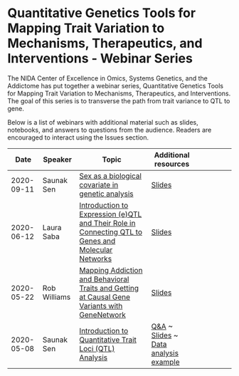 # Quantitative Genetics Tools for Mapping Trait Variation to Mechanisms, Therapeutics, and Interventions - Webinar Series

The NIDA Center of Excellence in Omics, Systems Genetics, and the Addictome has put together a webinar series, Quantitative Genetics Tools for Mapping Trait Variation to Mechanisms, Therapeutics, and Interventions. The goal of this series is to transverse the path from trait variance to QTL to gene.

Below is a list of webinars with additional material such as slides, notebooks, and answers to questions from the audience.  Readers are encouraged to interact using the Issues section.

| Date       | Speaker      | Topic                                                                                                                | Additional resources                                                                                                            |   |            |            |                                                                                                                            |                                                  |
|------------|--------------|----------------------------------------------------------------------------------------------------------------------|---------------------------------------------------------------------------------------------------------------------------------|---|------------|------------|----------------------------------------------------------------------------------------------------------------------------|--------------------------------------------------|
| 2020-09-11 | Saunak Sen   | [Sex as a biological covariate in genetic analysis](2020-09-11/README.md)                                            | [Slides](2020-09-11/sex-biological-covariate.ipynb) |
| 2020-06-12 | Laura Saba | [Introduction to Expression (e)QTL and Their Role in Connecting QTL to Genes and Molecular Networks](2020-06-12/README.md) | [Slides](2020-06-12/eQTL_webinar_2020-06-12.pdf) |
| 2020-05-22 | Rob Williams | [Mapping Addiction and Behavioral Traits and Getting at Causal Gene Variants with GeneNetwork](2020-05-22/README.md) | [Slides](2020-05-22/Using_GeneNetwork_22May2020v8.pdf)                                                                          |   |            |            |                                                                                                                            |                                                  |
| 2020-05-08 | Saunak Sen   | [Introduction to Quantitative Trait Loci (QTL) Analysis](2020-05-08/README.md)                                       | [Q&A](2020-05-08/qa.md) ~ [Slides](2020-05-08/qtl-intro.ipynb) ~ [Data analysis example](2020-05-08/solberg-rat-analysis.ipynb) |   |            |            |                                                                                                                            |                                                  |
